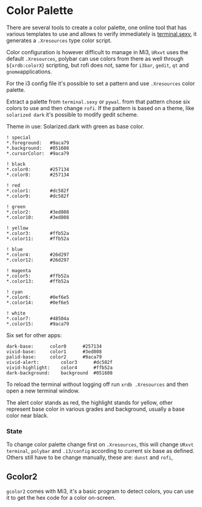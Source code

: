 # Color Palette
There are several tools to create a color palette, one online tool that has various templates to use and allows to verify immediately is [terminal.sexy](https://terminal.sexy/), it generates a `.Xresources` type color script.

Color configuration is however difficult to manage in Mi3, `URxvt` uses the default `.Xresources`, polybar can use colors from there as well through `${xrdb:colorX}` scripting, but rofi does not, same for `i3bar`, `gedit`, `qt` and `gnome`applications.

For the i3 config file it's possible to set a pattern and use `.Xresources` color palette.

Extract a palette from `terminal.sexy` or `pywal`. from that pattern chose six colors to use and then change `rofi`. If the pattern is based on a theme, like `solarized dark` it's possible to modify gedit scheme.

Theme in use: Solarized.dark with green as base color.
```
! special
*.foreground:   #9aca79
*.background:   #051608
*.cursorColor:  #9aca79

! black
*.color0:       #257134
*.color8:       #257134

! red
*.color1:       #dc582f
*.color9:       #dc582f

! green
*.color2:       #3ed808
*.color10:      #3ed808

! yellow
*.color3:       #ffb52a
*.color11:      #ffb52a

! blue
*.color4:       #26d297
*.color12:      #26d297

! magenta
*.color5:       #ffb52a
*.color13:      #ffb52a

! cyan
*.color6:       #0ef6e5
*.color14:      #0ef6e5

! white
*.color7:       #48504a
*.color15:      #9aca79
```
Six set for other apps:
```
dark-base:		color0		#257134
vivid-base:		color1		#3ed808
palid-base:		color2		#9aca79
vivid-alert:		color3		#dc582f
vivid-highlight:	color4		#ffb52a
dark-background:	background	#051608
```

To reload the terminal without logging off run `xrdb .Xresources` and then open a new terminal window.

The alert color stands as red, the highlight stands for yellow, other represent base color in various grades and background, usually a base color near black.

### State
To change color palette change first on `.Xresources`, this will change `URxvt terminal`, `polybar` and `.i3/config` according to current six base as defined.
Others still have to be change manually, these are: `dunst` and `rofi`, 

## Gcolor2
`gcolor2` comes with Mi3, it's a basic program to detect colors, you can use it to get the hex code for a color on-screen.
